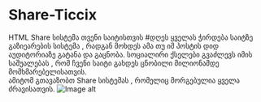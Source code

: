 # Share-Ticcix
HTML Share სისტემა თვენი საიტისთვის
#დღეს ყველას ჭირდება  საიტზე  გაზიეარების სისტემა  , რადგან  მოხდეს ამა თუ იმ პოსტის დიდ აუდიტორიაზე გატანა და გაცნობა.
სოციალირი ქსელები  გვაძლევს იმის საშუალებას , რომ ჩვენი საიტი გახდეს ცნობილი მილიონამდე მომხმარებელისათვის.<br>
ამიტომ გთავაზობთ  Share სისტემას ,  რომელიც მორგებულია ყველა ძრავისათვის.
![Image alt](http://www.picz.ge/img/s3/1609/10/c/c71f3b42569d.png)
